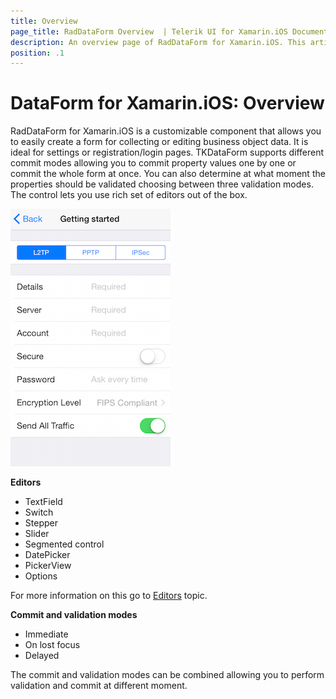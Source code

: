 ```yaml
---
title: Overview
page_title: RadDataForm Overview  | Telerik UI for Xamarin.iOS Documentation
description: An overview page of RadDataForm for Xamarin.iOS. This article explains the most important things you need to know before using RadDataForm.
position: .1
---
```


# DataForm for Xamarin.iOS: Overview

RadDataForm for Xamarin.iOS is a customizable component that allows you to easily create a form for collecting or editing business object data. It is ideal for settings or registration/login pages. TKDataForm supports different commit modes allowing you to commit property values one by one or commit the whole form at once. You can also determine at what moment the properties should be validated choosing between three validation modes. The control lets you use rich set of editors out of the box.

<img src="../images/dataform-overview001.png" />

**Editors**

- TextField
- Switch
- Stepper
- Slider
- Segmented control
- DatePicker
- PickerView
- Options

For more information on this go to [Editors](/devtools/xamarin/nativecontrols/ios/dataform/editors) topic.

**Commit and validation modes**

- Immediate
- On lost focus
- Delayed

The commit and validation modes can be combined allowing you to perform validation and commit at different moment.